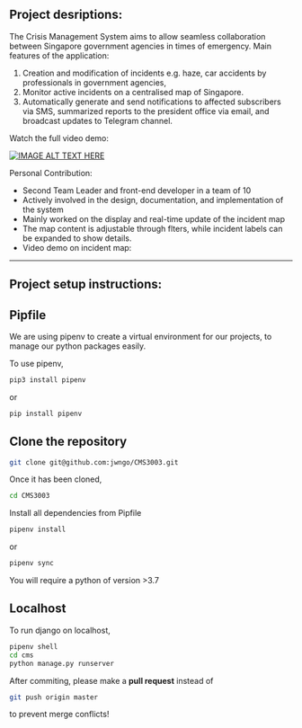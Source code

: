 ## Project desriptions:

The Crisis Management System aims to allow seamless collaboration between Singapore government agencies in times of emergency. 
Main features of the application:
1) Creation and modification of incidents e.g. haze, car accidents by professionals in government agencies, 
2) Monitor active incidents on a centralised map of Singapore. 
3) Automatically generate and send notifications to affected subscribers via SMS, summarized reports to the president office via email, and broadcast updates to Telegram channel. 

Watch the full video demo:

[![IMAGE ALT TEXT HERE](https://img.youtube.com/vi/BDBIkziQnvc/0.jpg)](https://www.youtube.com/watch?v=BDBIkziQnvc)

Personal Contribution:  
- Second Team Leader and front-end developer in a team of 10 
- Actively involved in the design, documentation, and implementation of the system
- Mainly worked on the display and real-time update of the incident map
- The map content is adjustable through flters, while incident labels can be expanded to show details.
- Video demo on incident map:  



---------------------------------------------------



## Project setup instructions:
## Pipfile 
We are using pipenv to create a virtual environment for our projects, to manage our python packages easily. 

To use pipenv, 

```bash
pip3 install pipenv
```
or 
```bash
pip install pipenv
```
 
## Clone the repository

```bash
git clone git@github.com:jwngo/CMS3003.git
```

Once it has been cloned, 
```bash 
cd CMS3003
```
Install all dependencies from Pipfile
```bash
pipenv install 
``` 
or 
```bash
pipenv sync
``` 
You will require a python of version >3.7

## Localhost

To run django on localhost, 

```bash
pipenv shell
cd cms
python manage.py runserver
``` 

After commiting, please make a **pull request** instead of 
```bash 
git push origin master
``` 
to prevent merge conflicts! 

